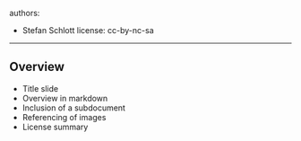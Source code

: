authors:
  - Stefan Schlott
license: cc-by-nc-sa
---
## Overview

* Title slide
* Overview in markdown
* Inclusion of a subdocument
* Referencing of images
* License summary

